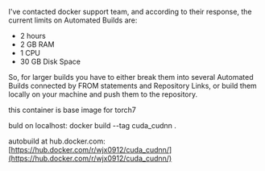 I've contacted docker support team, and according to their response, the current limits on Automated Builds are:

- 2 hours
- 2 GB RAM
- 1 CPU
- 30 GB Disk Space

So, for larger builds you have to either break them into several Automated Builds connected by FROM statements and Repository Links, or build them locally on your machine and push them to the repository.

this container is base image for torch7

buld on localhost: docker build --tag cuda_cudnn .

autobuild at hub.docker.com: [https://hub.docker.com/r/wjx0912/cuda_cudnn/](https://hub.docker.com/r/wjx0912/cuda_cudnn/)
